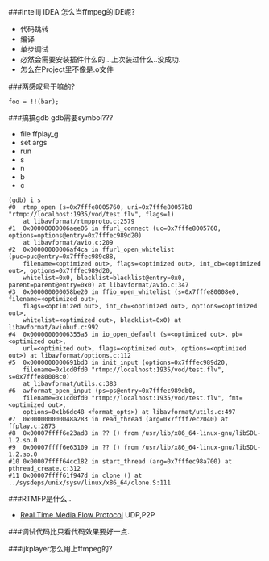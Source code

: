 ###Intellij IDEA 怎么当ffmpeg的IDE呢?
  * 代码跳转
  * 编译
  * 单步调试
  * 必然会需要安装插件什么的...上次装过什么..没成功.
  * 怎么在Project里不像是.o文件


###两感叹号干嘛的?
```
foo = !!(bar);
```

###搞搞gdb
gdb需要symbol???
* file ffplay_g
* set args <arg>
* run
* s
* n
* b <func name>
* c
```
(gdb) i s
#0  rtmp_open (s=0x7fffe8005760, uri=0x7fffe80057b8 "rtmp://localhost:1935/vod/test.flv", flags=1)
    at libavformat/rtmpproto.c:2579
#1  0x00000000006aee06 in ffurl_connect (uc=0x7fffe8005760, options=options@entry=0x7fffec989d20)
    at libavformat/avio.c:209
#2  0x00000000006af4ca in ffurl_open_whitelist (puc=puc@entry=0x7fffec989c88, 
    filename=<optimized out>, flags=<optimized out>, int_cb=<optimized out>, options=0x7fffec989d20, 
    whitelist=0x0, blacklist=blacklist@entry=0x0, parent=parent@entry=0x0) at libavformat/avio.c:347
#3  0x000000000058be20 in ffio_open_whitelist (s=0x7fffe80008e0, filename=<optimized out>, 
    flags=<optimized out>, int_cb=<optimized out>, options=<optimized out>, 
    whitelist=<optimized out>, blacklist=0x0) at libavformat/aviobuf.c:992
#4  0x00000000006355a5 in io_open_default (s=<optimized out>, pb=<optimized out>, 
    url=<optimized out>, flags=<optimized out>, options=<optimized out>) at libavformat/options.c:112
#5  0x0000000000691bd3 in init_input (options=0x7fffec989d20, 
    filename=0x1cd0fd0 "rtmp://localhost:1935/vod/test.flv", s=0x7fffe80008c0)
    at libavformat/utils.c:383
#6  avformat_open_input (ps=ps@entry=0x7fffec989db0, 
    filename=0x1cd0fd0 "rtmp://localhost:1935/vod/test.flv", fmt=<optimized out>, 
    options=0x1b6dc48 <format_opts>) at libavformat/utils.c:497
#7  0x000000000048a283 in read_thread (arg=0x7ffff7ec2040) at ffplay.c:2873
#8  0x00007ffff6e23ad8 in ?? () from /usr/lib/x86_64-linux-gnu/libSDL-1.2.so.0
#9  0x00007ffff6e63109 in ?? () from /usr/lib/x86_64-linux-gnu/libSDL-1.2.so.0
#10 0x00007ffff64cc182 in start_thread (arg=0x7fffec98a700) at pthread_create.c:312
#11 0x00007ffff61f947d in clone () at ../sysdeps/unix/sysv/linux/x86_64/clone.S:111
```

###RTMFP是什么..
* [Real Time Media Flow Protocol](https://en.wikipedia.org/wiki/Real_Time_Media_Flow_Protocol)
  UDP,P2P

###调试代码比只看代码效果要好一点.

###ijkplayer怎么用上ffmpeg的?

